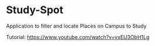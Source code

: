 # Study-Spot
Application to filter and locate Places on Campus to Study

Tutorial: https://www.youtube.com/watch?v=yxEU3ObH1Lg